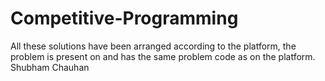 # Competitive-Programming
All these solutions have been arranged according to the platform, the problem is present on and 
has the same problem code as on the platform.
Shubham Chauhan
